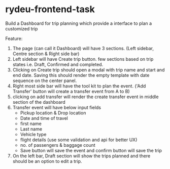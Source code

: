# rydeu-frontend-task
Build a Dashboard for trip planning which provide a interface to plan a customized trip

Feature:
1. The page (can call it Dashboard) will have 3 sections. (Left sidebar, Centre section & Right side bar)
2. Left sidebar will have Create trip button. few sections based on trip states i.e. Draft, Confirmed and completed.
3. Clicking on Create trip should open a modal with trip name and start and end date. Saving this should render the empty template with date sequence on the center panel.
4. Right most side bar will have the tool kit to plan the event. ('Add Transfer' button will create a transfer event from A to B)
5. clicking on add transfer will render the create transfer event in middle section of the dashboard
6. Transfer event will have below input fields
    * Pickup location & Drop location
    * Date and time of travel
    * first name
    * Last name
    * Vehicle type
    * flight details (use some validation and api for better UX)
    * no. of passengers & baggage count
    * Save button will save the event and confirm button will save the trip
7. On the left bar, Draft section will show the trips planned and there should be an option to edit a trip.
    
      
      
